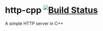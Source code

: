 # http-cpp [![Build Status](https://travis-ci.org/adaigle/http-cpp.svg?branch=master)](https://travis-ci.org/adaigle/http-cpp)
A simple HTTP server in C++
